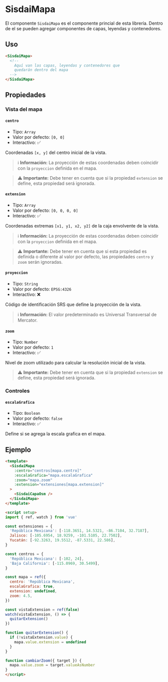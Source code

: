 # SisdaiMapa

El componente `SisdaiMapa` es el componente princial de esta librería. Dentro de el se pueden agregar componentes de capas, leyendas y contenedores.

## Uso

```html
<SisdaiMapa>
  <!-- 
    Aquí van las capas, leyendas y contenedores que
    quedarán dentro del mapa 
  -->
</SisdaiMapa>
```

## Propiedades

### Vista del mapa

#### `centro`

- Tipo: `Array`
- Valor por defecto: `[0, 0]`
- Interactivo: ✅

Coordenadas `[x, y]` del centro inicial de la vista.

> ℹ️ **Información:** La proyección de estas coordenadas deben coincidir con la `proyeccion` definida en el mapa.

> ⚠️ **Importante:** Debe tener en cuenta que si la propiedad `extension` se define, esta propiedad será ignorada.

#### `extension`

- Tipo: `Array`
- Valor por defecto: `[0, 0, 0, 0]`
- Interactivo: ✅

Coordenadas extremas `[x1, y1, x2, y2]` de la caja envolvente de la vista.

> ℹ️ **Información:** La proyección de estas coordenadas deben coincidir con la `proyeccion` definida en el mapa.

> ⚠️ **Importante:** Debe tener en cuenta que si esta propiedad es definida o diferente al valor por defecto, las propiedades `centro` y `zoom` serán ignoradas.

#### `proyeccion`

- Tipo: `String`
- Valor por defecto: `EPSG:4326`
- Interactivo: ❌

Código de identificación SRS que define la proyección de la vista.

> ℹ️ **Información:** El valor predeterminado es Universal Transversal de Mercator.

#### `zoom`

- Tipo: `Number`
- Valor por defecto: `1`
- Interactivo: ✅

Nivel de zoom utilizado para calcular la resolución inicial de la vista.

> ⚠️ **Importante:** Debe tener en cuenta que si la propiedad `extension` se define, esta propiedad será ignorada.

### Controles

#### `escalaGrafica`

- Tipo: `Boolean`
- Valor por defecto: `false`
- Interactivo: ✅

Define si se agrega la escala grafica en el mapa.

## Ejemplo

<mapa-PropiedadesInteractivas />

```html
<template>
  <SisdaiMapa
    :centro="centros[mapa.centro]"
    :escalaGrafica="mapa.escalaGrafica"
    :zoom="mapa.zoom"
    :extension="extensiones[mapa.extension]"
  >
    <SisdaiCapaOsm />
  </SisdaiMapa>
</template>

<script setup>
import { ref, watch } from 'vue'

const extensiones = {
  'República Mexicana': [-118.3651, 14.5321, -86.7104, 32.7187],
  Jalisco: [-105.6954, 18.9259, -101.5105, 22.7502],
  Yucatán: [-92.3263, 19.5512, -87.5331, 22.586],
}

const centros = {
  'República Mexicana': [-102, 24],
  'Baja California': [-115.0969, 30.5499],
}

const mapa = ref({
  centro: 'República Mexicana',
  escalaGrafica: true,
  extension: undefined,
  zoom: 4.5,
})

const vistaExtension = ref(false)
watch(vistaExtension, () => {
  quitarExtension()
})

function quitarExtension() {
  if (!vistaExtension.value) {
    mapa.value.extension = undefined
  }
}

function cambiarZoom({ target }) {
  mapa.value.zoom = target.valueAsNumber
}
</script>
```
